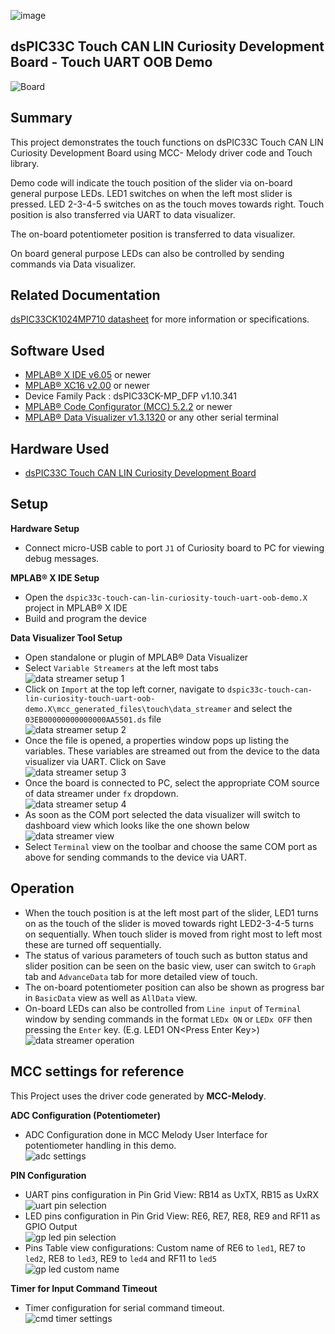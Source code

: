![image](images/microchip.jpg)

## dsPIC33C Touch CAN LIN Curiosity Development Board - Touch UART OOB Demo

![Board](images/board.png)

## Summary

This project demonstrates the touch functions on dsPIC33C Touch CAN LIN Curiosity Development Board using MCC- Melody driver code and Touch library.

Demo code will indicate the touch position of the slider via on-board general purpose LEDs. LED1 switches on when the left most slider is pressed. LED 2-3-4-5 switches on as the touch moves towards right. Touch position is also transferred via UART to data visualizer.

The on-board potentiometer position is transferred to data visualizer.

On board general purpose LEDs can also be controlled by sending commands via Data visualizer.

## Related Documentation

[dsPIC33CK1024MP710 datasheet](https://www.microchip.com/dsPIC33CK1024MP710) for more information or specifications.

## Software Used

- [MPLAB® X IDE v6.05](https://www.microchip.com/mplabx) or newer
- [MPLAB® XC16 v2.00](https://www.microchip.com/xc16) or newer
- Device Family Pack : dsPIC33CK-MP_DFP v1.10.341
- [MPLAB® Code Configurator (MCC) 5.2.2](https://www.microchip.com/mcc) or newer
- [MPLAB® Data Visualizer v1.3.1320](https://www.microchip.com/en-us/tools-resources/debug/mplab-data-visualizer) or any other serial terminal

## Hardware Used

- [dsPIC33C Touch CAN LIN Curiosity Development Board](https://www.microchip.com/EV97U97A)

## Setup

**Hardware Setup**

- Connect micro-USB cable to port `J1` of Curiosity board to PC for viewing debug messages.

**MPLAB® X IDE Setup**

- Open the `dspic33c-touch-can-lin-curiosity-touch-uart-oob-demo.X` project in MPLAB® X IDE
- Build and program the device

**Data Visualizer Tool Setup**

- Open standalone or plugin of MPLAB® Data Visualizer
- Select `Variable Streamers` at the left most tabs<br>
  ![data streamer setup 1](images/datastreamer_setup.png)
- Click on `Import` at the top left corner, navigate to `dspic33c-touch-can-lin-curiosity-touch-uart-oob-demo.X\mcc_generated_files\touch\data_streamer` and select the `03EB00000000000000AA5501.ds` file<br>
  ![data streamer setup 2](images/datastreamer_setup2.png)
- Once the file is opened, a properties window pops up listing the variables. These variables are streamed out from the device to the data visualizer via UART. Click on Save<br>
  ![data streamer setup 3](images/datastreamer_setup3.png)
- Once the board is connected to PC, select the appropriate COM source of data streamer under `fx` dropdown.<br>
  ![data streamer setup 4](images/datastreamer_setup4.png)
- As soon as the COM port selected the data visualizer will switch to dashboard view which looks like the one shown below<br>
  ![data streamer view](images/dv_view.png)
- Select `Terminal` view on the toolbar and choose the same COM port as above for sending commands to the device via UART.

## Operation

- When the touch position is at the left most part of the slider, LED1 turns on as the touch of the slider is moved towards right LED2-3-4-5 turns on sequentially. When touch slider is moved from right most to left most these are turned off sequentially.
- The status of various parameters of touch such as button status and slider position can be seen on the basic view, user can switch to `Graph` tab and `AdvanceData` tab for more detailed view of touch.
- The on-board potentiometer position can also be shown as progress bar in `BasicData` view as well as `AllData` view.
- On-board LEDs can also be controlled from `Line input` of `Terminal` window by sending commands in the format `LEDx ON` or `LEDx OFF` then pressing the `Enter` key. (E.g. LED1 ON\<Press Enter Key\>)<br>
  ![data streamer operation](images/operation.png)

## MCC settings for reference

This Project uses the driver code generated by **MCC-Melody**.

**ADC Configuration (Potentiometer)**

- ADC Configuration done in MCC Melody User Interface for potentiometer handling in this demo. <br>
  ![adc settings](images/adc_mcc.png)

**PIN Configuration**

- UART pins configuration in Pin Grid View: RB14 as UxTX, RB15 as UxRX<br>
  ![uart pin selection](images/pin_grid_uart_mcc.png)
- LED pins configuration in Pin Grid View: RE6, RE7, RE8, RE9 and RF11 as GPIO Output<br>
  ![gp led pin selection](images/pin_grid_led_mcc.png)
- Pins Table view configurations: Custom name of RE6 to `led1`, RE7 to `led2`, RE8 to `led3`, RE9 to `led4` and RF11 to `led5`<br>
  ![gp led custom name](images/pin_table_mcc.png)

**Timer for Input Command Timeout**

- Timer configuration for serial command timeout.<br>
  ![cmd timer settings](images/cmd_timer_mcc.png)
